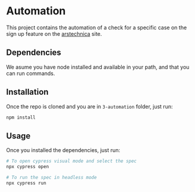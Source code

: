 # Automation
This project contains the automation of a check for a specific case on the sign up feature on the [arstechnica](https://arstechnica.com/) site.

## Dependencies

We asume you have node installed and available in your path, and that you can run commands.

## Installation

Once the repo is cloned and you are in `3-automation` folder, just run:
```bash
npm install
```

## Usage

Once you installed the dependencies, just run:

```bash
# To open cypress visual mode and select the spec
npx cypress open

# To run the spec in headless mode
npx cypress run
```